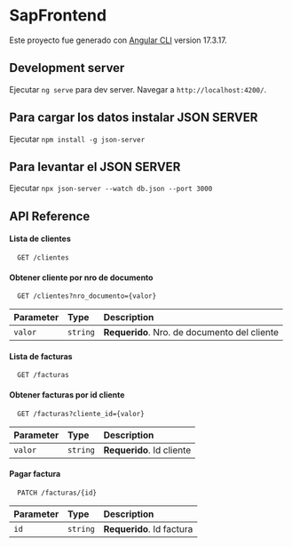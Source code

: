 # SapFrontend

Este proyecto fue generado con [Angular CLI](https://github.com/angular/angular-cli) version 17.3.17.

## Development server

Ejecutar `ng serve` para dev server. Navegar a `http://localhost:4200/`. 

## Para cargar los datos instalar JSON SERVER

Ejecutar `npm install -g json-server` 

## Para levantar el JSON SERVER
Ejecutar `npx json-server --watch db.json --port 3000` 

## API Reference

#### Lista de clientes

```http
  GET /clientes
```
#### Obtener cliente por nro de documento

```http
  GET /clientes?nro_documento={valor}
```

| Parameter | Type     | Description                       |
| :-------- | :------- | :-------------------------------- |
| `valor`      | `string` | **Requerido**. Nro. de documento del cliente |

#### Lista de facturas

```http
  GET /facturas

```
#### Obtener facturas por id cliente
```http
  GET /facturas?cliente_id={valor}
```

| Parameter | Type     | Description                       |
| :-------- | :------- | :-------------------------------- |
| `valor`      | `string` | **Requerido**. Id cliente |

#### Pagar factura
```http
  PATCH /facturas/{id}
```

| Parameter | Type     | Description                       |
| :-------- | :------- | :-------------------------------- |
| `id`      | `string` | **Requerido**. Id factura |
